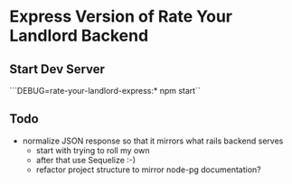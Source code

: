 # Express Version of Rate Your Landlord Backend

## Start Dev Server

```DEBUG=rate-your-landlord-express:* npm start``

## Todo

- normalize JSON response so that it mirrors what rails backend serves
  - start with trying to roll my own
  - after that use Sequelize :-)
  - refactor project structure to mirror node-pg documentation?